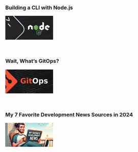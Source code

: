 <div>

<h3>Building a CLI with Node.js</h3>

[![Building a CLI with Node.js in 2024](./assets/1.png)](https://egmz.medium.com)

<br>

<h3>Wait, What’s GitOps?</h3>

[![Wait, What’s GitOps?](./assets/3.png)](https://medium.com/nmc-techblog/wait-whats-gitops-a9c257162df8)

<br>

<h3>My 7 Favorite Development News Sources in 2024</h3>

[![My 7 Favorite Development News Sources in 2024](./assets/2.png)](https://medium.com/nmc-techblog/my-7-favorite-development-news-sources-in-2024-8540a2a8a733)

</div>
